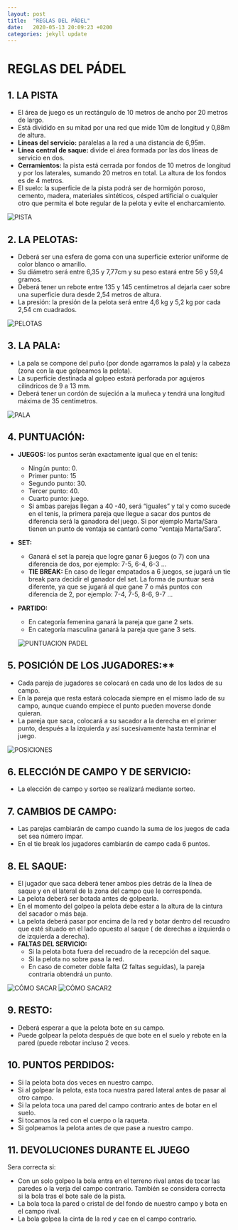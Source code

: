 ```yaml
---
layout: post
title:  "REGLAS DEL PÁDEL"
date:   2020-05-13 20:09:23 +0200
categories: jekyll update
---
```


# REGLAS DEL PÁDEL

## 1. LA PISTA  

* El área de juego es un rectángulo de 10 metros de ancho por 20 metros de largo.
* Está dividido en su mitad por una red que mide 10m de longitud y 0,88m de altura.
* **Líneas del servicio:** paralelas a la red a una distancia de 6,95m.
* **Línea central de saque:** divide el área formada por las dos líneas de servicio en dos.
* **Cerramientos:** la pista está cerrada por fondos de 10 metros de longitud y por los laterales, sumando 20 metros en total. La altura de los fondos es de 4 metros.
* El suelo: la superficie de la pista podrá ser de hormigón poroso, cemento, madera, materiales sintéticos, césped artificial o cualquier otro que permita el bote regular de la pelota y evite el encharcamiento.

![PISTA](https://danieledufis.github.io/images_text/padel_pista.jpg)

## 2. LA PELOTAS: 

* Deberá ser una esfera de goma con una superficie exterior uniforme de color blanco o amarillo.
* Su diámetro será entre 6,35 y 7,77cm y su peso estará  entre 56 y 59,4 gramos.
* Deberá tener un rebote entre 135 y 145 centímetros al dejarla caer sobre una superficie dura desde 2,54 metros de altura.
* La presión: la presión de la pelota será entre 4,6 kg y 5,2 kg por cada 2,54 cm cuadrados. 

![PELOTAS](https://danieledufis.github.io/images_text/padel_pelotas.jpg)

## 3. LA PALA: 

* La pala se compone del puño (por donde agarramos la pala) y la cabeza (zona con la que golpeamos la pelota).
* La superficie destinada al golpeo estará perforada por agujeros cilíndricos de 9 a 13 mm.
* Deberá tener un cordón de sujeción a la muñeca y tendrá una longitud máxima de 35 centímetros.

![PALA](https://danieledufis.github.io/images_text/padel_pala.jpg)

## 4. PUNTUACIÓN: 
* **JUEGOS:** los puntos serán exactamente igual que en el tenis: 
  * Ningún punto: 0.
  * Primer punto: 15
  * Segundo punto: 30.
  * Tercer punto: 40.
  * Cuarto punto: juego.
  * Si ambas parejas llegan a 40 -40, será “iguales” y tal y como sucede en el tenis, la primera pareja que llegue a sacar dos puntos de diferencia será la ganadora del juego.       Si por ejemplo Marta/Sara tienen un punto de ventaja se cantará como “ventaja Marta/Sara”.
* **SET:** 
  * Ganará el set la pareja que logre ganar 6 juegos (o 7) con una diferencia de dos, por ejemplo: 7-5, 6-4, 6-3 …
  * **TIE BREAK:** En caso de llegar empatados a 6 juegos, se jugará un tie break para decidir el ganador del set. La forma de puntuar será diferente, ya que se jugará al que         gane 7 o más puntos con diferencia de 2, por ejemplo: 7-4, 7-5, 8-6, 9-7 …
* **PARTIDO:**
  * En categoría femenina ganará la pareja que gane 2 sets.
  * En categoría masculina ganará la pareja que gane 3 sets.
  
  ![PUNTUACION PADEL](https://danieledufis.github.io/images_text/padel_puntuacion.jpg)

## 5. POSICIÓN DE LOS JUGADORES:** 

* Cada pareja de jugadores se colocará en cada uno de los lados de su campo.
* En la pareja que resta estará colocada siempre en el mismo lado de su campo, aunque cuando empiece el punto pueden moverse donde quieran.
* La pareja que saca, colocará a su sacador a la derecha en el primer punto, después a la izquierda y así sucesivamente hasta terminar el juego.

![POSICIONES](https://danieledufis.github.io/images_text/padel_posicion.jpg)

## 6. ELECCIÓN DE CAMPO Y DE SERVICIO:

* La elección de campo y sorteo se realizará mediante sorteo.

## 7. CAMBIOS DE CAMPO: 

* Las parejas cambiarán de campo cuando la suma de los juegos de cada set sea número impar.
* En el tie break los jugadores cambiarán de campo cada 6 puntos.

## 8. EL SAQUE: 

* El jugador que saca deberá tener ambos pies detrás de la línea de saque y en el lateral de la zona del campo que le corresponda.
* La pelota deberá ser botada antes de golpearla.
* En el momento del golpeo la pelota debe estar a la altura de la cintura del sacador o más baja.
* La pelota deberá pasar por encima de la red y botar dentro del recuadro que esté situado en el lado opuesto al saque ( de derechas a izquierda o de izquierda a derecha).
* **FALTAS DEL SERVICIO:**
  * Si la pelota bota fuera del recuadro de la recepción del saque.
  * Si la pelota no sobre pasa la red.
  * En caso de cometer doble falta (2 faltas seguidas), la pareja contraria obtendrá un punto.
  
 ![CÓMO SACAR](https://danieledufis.github.io/images_text/padel_saque1.jpg)
 ![CÓMO SACAR2](https://danieledufis.github.io/images_text/padel_saque2.jpg)

## 9. RESTO: 

* Deberá esperar a que la pelota bote en su campo.
* Puede golpear la pelota después de que bote en el suelo y rebote en la pared (puede rebotar incluso 2 veces.

## 10. PUNTOS PERDIDOS: 

* Si la pelota bota dos veces en nuestro campo.
* Si al golpear la pelota, esta toca nuestra pared lateral antes de pasar al otro campo.
* Si la pelota toca una pared del campo contrario antes de botar en el suelo.
* Si tocamos la red con el cuerpo o la raqueta.
* Si golpeamos la pelota antes de que pase a nuestro campo.

## 11. DEVOLUCIONES DURANTE EL JUEGO

Sera correcta si:
* Con un solo golpeo la bola entra en el terreno rival antes de tocar las paredes o la verja del campo contrario. También se considera correcta si la bola tras el bote sale de     la pista.
* La bola toca la pared o cristal de del fondo de nuestro campo y bota en el campo rival.
* La bola golpea la cinta de la red y cae en el campo contrario.
